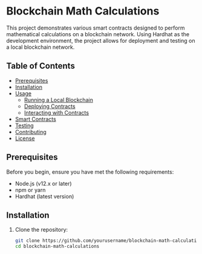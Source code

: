 # Blockchain Math Calculations

This project demonstrates various smart contracts designed to perform mathematical calculations on a blockchain network. Using Hardhat as the development environment, the project allows for deployment and testing on a local blockchain network.

## Table of Contents

- [Prerequisites](#prerequisites)
- [Installation](#installation)
- [Usage](#usage)
  - [Running a Local Blockchain](#running-a-local-blockchain)
  - [Deploying Contracts](#deploying-contracts)
  - [Interacting with Contracts](#interacting-with-contracts)
- [Smart Contracts](#smart-contracts)
- [Testing](#testing)
- [Contributing](#contributing)
- [License](#license)

## Prerequisites

Before you begin, ensure you have met the following requirements:

- Node.js (v12.x or later)
- npm or yarn
- Hardhat (latest version)

## Installation

1. Clone the repository:

   ```sh
   git clone https://github.com/yourusername/blockchain-math-calculations.git
   cd blockchain-math-calculations

